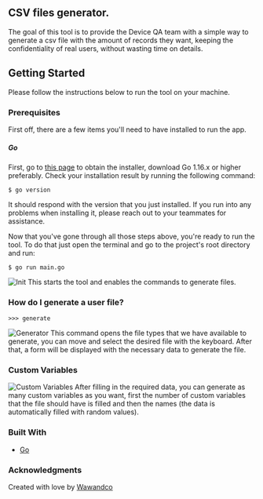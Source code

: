 ## CSV files generator.

The goal of this tool is to provide the Device QA team with a simple way to generate a csv file with the amount of records they want, keeping the confidentiality of real users, without wasting time on details.

## Getting Started
Please follow the instructions below to run the tool on your machine.

### Prerequisites
First off, there are a few items you'll need to have installed to run the app.

##### Go
First, go to [this page](https://golang.org/doc/install) to obtain the installer, download Go 1.16.x or higher preferably.
Check your installation result by running the following command:
```
$ go version
```

It should respond with the version that you just installed.
If you run into any problems when installing it, please reach out to your teammates for assistance.

Now that you've gone through all those steps above, you're ready to run the tool. To do that just open the terminal and go to the project's root directory and run:

```
$ go run main.go
```

![Init](https://i.ibb.co/zJNYnFY/Screen-Shot-2021-12-07-at-3-12-49-PM.png)
This starts the tool and enables the commands to generate files.

### How do I generate a user file?
```
>>> generate
```
![Generator](https://i.ibb.co/hcsHFnB/users.png)
This command opens the file types that we have available to generate, you can move and select the desired file with the keyboard. After that, a form will be displayed with the necessary data to generate the file.


### Custom Variables
![Custom Variables](https://i.ibb.co/Q9CvLpb/Screen-Shot-2021-12-07-at-3-21-52-PM.png)
After filling in the required data, you can generate as many custom variables as you want, first the number of custom variables that the file should have is filled and then the names (the data is automatically filled with random values).

### Built With
* [Go](https://golang.org/)

### Acknowledgments
Created with love by [Wawandco](https://wawand.co/)